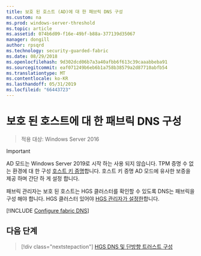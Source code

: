 ```yaml
---
title: 보호 된 호스트 (AD)에 대 한 패브릭 DNS 구성
ms.custom: na
ms.prod: windows-server-threshold
ms.topic: article
ms.assetid: 074b6d09-f16e-49bf-b88a-377139d35067
manager: dongill
author: rpsqrd
ms.technology: security-guarded-fabric
ms.date: 08/29/2018
ms.openlocfilehash: 9d302dcd06b7a3a40afbb6f613c39caaabbeba91
ms.sourcegitcommit: eaf071249b6eb6b1a758b38579a2d87710abfb54
ms.translationtype: MT
ms.contentlocale: ko-KR
ms.lasthandoff: 05/31/2019
ms.locfileid: "66443723"
---
```

# <a name="configure-the-fabric-dns-for-guarded-hosts"></a>보호 된 호스트에 대 한 패브릭 DNS 구성

>적용 대상: Windows Server 2016


>[!IMPORTANT]
>AD 모드는 Windows Server 2019로 시작 하는 사용 되지 않습니다. TPM 증명 수 없는 환경에 대 한 구성 [호스트 키 증명](guarded-fabric-initialize-hgs-key-mode.md)합니다. 호스트 키 증명 AD 모드에 유사한 보증을 제공 하며 간단 하 게 설정 합니다. 

패브릭 관리자는 보호 된 호스트는 HGS 클러스터를 확인할 수 있도록 DNS는 패브릭을 구성 해야 합니다. HGS 클러스터 있어야 [HGS 관리자가 설정한](/WindowsServerDocs/virtualization/guarded-fabric-shielded-vm/guarded-fabric-setting-up-the-host-guardian-service-hgs.md)합니다.



[!INCLUDE [Configure fabric DNS](../../../includes/guarded-fabric-configure-fabric-dns.md)] 


## <a name="next-step"></a>다음 단계

> [!div class="nextstepaction"]
> [HGS DNS 및 단방향 트러스트 구성](guarded-fabric-configure-dns-forwarding-and-trust.md)
